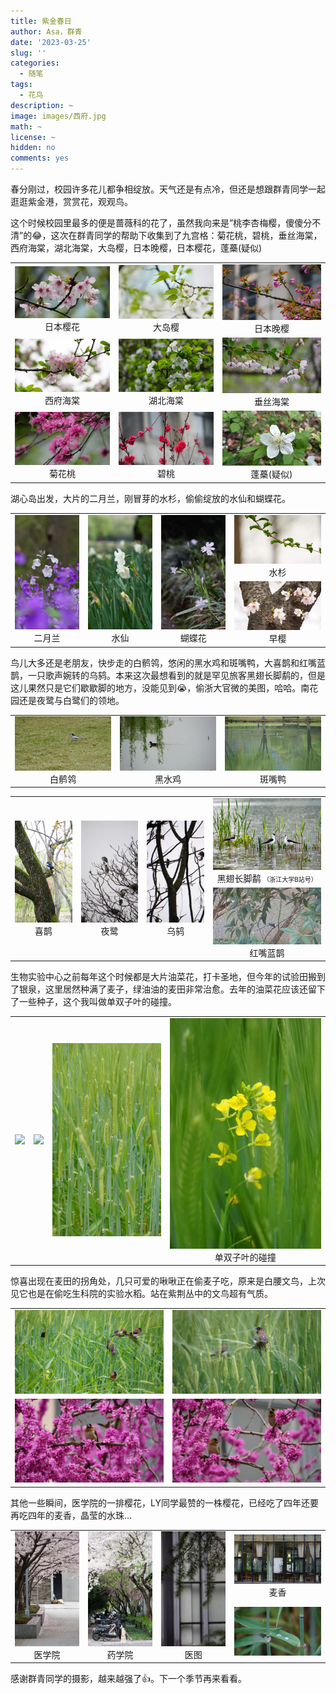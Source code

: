 ```yaml
---
title: 紫金春日
author: Asa，群青
date: '2023-03-25'
slug: ''
categories:
  - 随笔
tags:
  - 花鸟
description: ~
image: images/西府.jpg
math: ~
license: ~
hidden: no
comments: yes
---
```

春分刚过，校园许多花儿都争相绽放。天气还是有点冷，但还是想跟群青同学一起逛逛紫金港，赏赏花，观观鸟。

这个时候校园里最多的便是蔷薇科的花了，虽然我向来是”桃李杏梅樱，傻傻分不清”的😂，这次在群青同学的帮助下收集到了九宫格：菊花桃，碧桃，垂丝海棠，西府海棠，湖北海棠，大岛樱，日本晚樱，日本樱花，蓬蘽(疑似)

<table >
    <tr>
        <td ><center><img src="images/早樱.jpg"> 日本樱花 </center></td>
        <td ><center><img src="images/大岛樱.jpg"> 大岛樱 </center></td>
        <td ><center><img src="images/晚樱.jpg"> 日本晚樱 </center></td>
    </tr>
    <tr>
        <td ><center><img src="images/西府.jpg"> 西府海棠 </center></td>
        <td ><center><img src="images/湖北.jpg"> 湖北海棠 </center></td>
        <td ><center><img src="images/垂丝.jpg"> 垂丝海棠 </center></td>
    </tr>
    <tr>
        <td ><center><img src="images/菊花桃.jpg"> 菊花桃 </center></td>
        <td ><center><img src="images/碧桃.jpg"> 碧桃 </center></td>
        <td ><center><img src="images/蓬蘽.jpg"> 蓬蘽(疑似) </center></td>
    </tr>
</table>


湖心岛出发，大片的二月兰，刚冒芽的水杉，偷偷绽放的水仙和蝴蝶花。
<table >
    <tr>
        <td rowspan=2 width="23%"><center><img src="images/二月兰.jpg"> 二月兰 </center></td>
        <td rowspan=2 width="23%"><center><img src="images/水仙.jpg"> 水仙 </center></td>
        <td rowspan=2 width="23%"><center><img src="images/蝴蝶花.jpg"> 蝴蝶花 </center></td>
        <td width="30%"><center><img src="images/水杉.jpg"> 水杉 </center></td>
    </tr>
    <tr>
        <td width="30%"><center><img src="images/39.jpg"> 早樱 </center></td>
    </tr>
</table>


鸟儿大多还是老朋友，快步走的白鹡鸰，悠闲的黑水鸡和斑嘴鸭，大喜鹊和红嘴蓝鹊，一只歌声婉转的乌鸫。本来这次最想看到的就是罕见旅客黑翅长脚鹬的，但是这儿果然只是它们歇歇脚的地方，没能见到😭，偷浙大官微的美图，哈哈。南花园还是夜鹭与白鹭们的领地。
<table >
    <tr>
        <td ><center><img src="images/白鹡鸰.jpg"> 白鹡鸰 </center></td>
        <td ><center><img src="images/黑水鸡.jpg"> 黑水鸡 </center></td>
        <td ><center><img src="images/斑嘴鸭.jpg"> 斑嘴鸭 </center></td>
    </tr>
</table>
<table >
    <tr>
        <td rowspan=2><center><img src="images/喜鹊.jpg"> 喜鹊 </center></td>
        <td rowspan=2><center><img src="images/夜鹭.jpg"> 夜鹭 </center></td>
        <td rowspan=2><center><img src="images/乌鸫.jpg"> 乌鸫 </center></td>
        <td ><center><img src="images/黑翅长脚鹬.jpeg"> 黑翅长脚鹬 <font size="1px">（浙江大学B站号）</font> </center></td>
    </tr>
    <tr>
        <td ><center><img src="images/红嘴蓝鹊.jpg"> 红嘴蓝鹊 </center></td>
    </tr>
</table>

生物实验中心之前每年这个时候都是大片油菜花，打卡圣地，但今年的试验田搬到了银泉，这里居然种满了麦子，绿油油的麦田非常治愈。去年的油菜花应该还留下了一些种子，这个我叫做单双子叶的碰撞。

<table >
    <tr>
        <td ><center><img src="images/麦.jpg"> </center></td>
        <td ><center><img src="images/麦2.jpg"> </center></td>
        <td ><center><img src="images/麦田.jpg"> </center></td>
        <td ><center><img src="images/单双子叶碰撞2.jpg">单双子叶的碰撞 </center></td>
    </tr>
</table>

惊喜出现在麦田的拐角处，几只可爱的啾啾正在偷麦子吃，原来是白腰文鸟，上次见它也是在偷吃生科院的实验水稻。站在紫荆丛中的文鸟超有气质。

<table >
    <tr>
        <td ><center><img src="images/白腰文鸟.jpg"> </center></td>
        <td ><center><img src="images/白腰文鸟6.jpg"> </center></td>
    </tr>
    <tr>
        <td ><center><img src="images/白腰文鸟2.jpg"> </center></td>
        <td ><center><img src="images/白腰文鸟4.jpg"> </center></td>
    </tr>
</table>

其他一些瞬间，医学院的一排樱花，LY同学最赞的一株樱花，已经吃了四年还要再吃四年的麦香，晶莹的水珠…

<table >
    <tr>
        <td rowspan=2 width="23%"><center><img src="images/医学院.jpg"> 医学院 </center></td>
        <td rowspan=2 width="23%"><center><img src="images/药学院.jpg"> 药学院 </center></td>
        <td rowspan=2 width="23%"><center><img src="images/医图.jpg"> 医图 </center></td>
        <td width="30%"><center><img src="images/麦香.jpg"> 麦香 </center></td>
    </tr>
    <tr>
        <td width="30%"><center><img src="images/露珠.jpg">  </center></td>
    </tr>
</table>

感谢群青同学的摄影，越来越强了👍。下一个季节再来看看。
